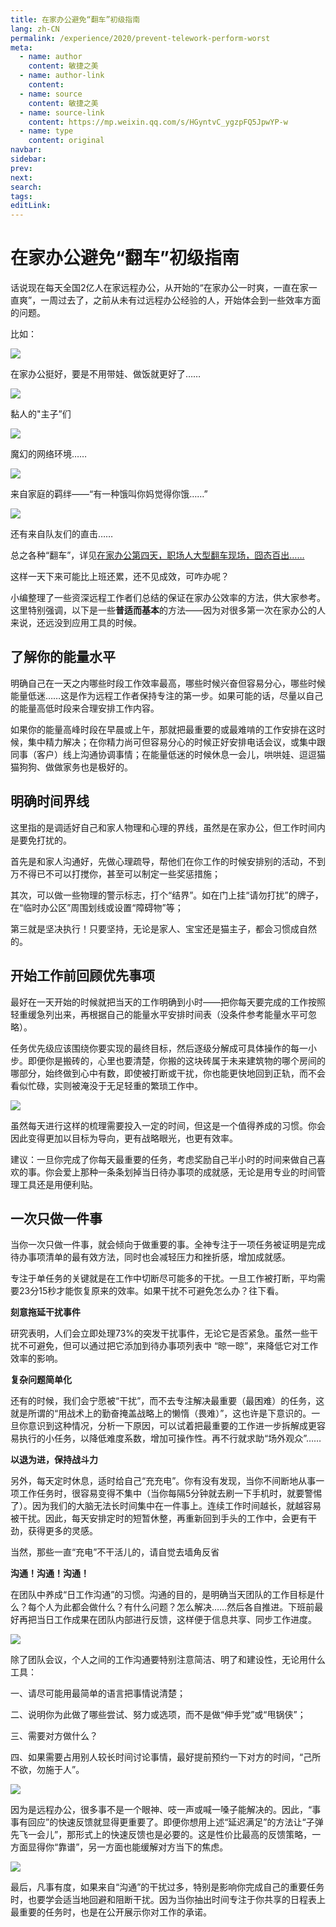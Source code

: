 ```yaml
---
title: 在家办公避免“翻车”初级指南
lang: zh-CN
permalink: /experience/2020/prevent-telework-perform-worst
meta:
  - name: author
    content: 敏捷之美
  - name: author-link
    content: 
  - name: source
    content: 敏捷之美
  - name: source-link
    content: https://mp.weixin.qq.com/s/HGyntvC_ygzpFQ5JpwYP-w
  - name: type
    content: original
navbar:
sidebar:
prev:
next:
search:
tags:
editLink:
---
```

# 在家办公避免“翻车”初级指南

<copyright :meta="$frontmatter.meta" />

话说现在每天全国2亿人在家远程办公，从开始的“在家办公一时爽，一直在家一直爽”，一周过去了，之前从未有过远程办公经验的人，开始体会到一些效率方面的问题。

比如：

![](./tc.01.06.002/1.jpg)

在家办公挺好，要是不用带娃、做饭就更好了……

![](./tc.01.06.002/2.jpg)

黏人的"主子”们

![](./tc.01.06.002/3.jpg)

魔幻的网络环境……

![](./tc.01.06.002/4.jpg)

来自家庭的羁绊——“有一种饿叫你妈觉得你饿……”

![](./tc.01.06.002/5.jpg)

还有来自队友们的直击……

总之各种“翻车”，详见[在家办公第四天，职场人大型翻车现场，囧态百出……](https://mp.weixin.qq.com/s?__biz=MzAwMTExMzUzMg==&mid=2651670291&idx=1&sn=1be87ce0aa4f604aaa9003d44b4858bb&chksm=81274bc0b650c2d628ef4c15bbfaa2beb7a98d212f8eb17243ab380d36566a95155b76b9e41d&mpshare=1&scene=21&srcid=&sharer_sharetime=1580959972207&sharer_shareid=94d99edf5fa00c5408421ff5f1de8d40&exportkey=ASEMAiSGmaw6w48cN0T8NHI=&pass_ticket=LGXXRxYf%20nXhVK%20cnWGBlJZkCkOyHQ4FoM6aPjQweF3/1f8NpqUfsjAeLJQQ1xyO#wechat_redirect)

这样一天下来可能比上班还累，还不见成效，可咋办呢？

小编整理了一些资深远程工作者们总结的保证在家办公效率的方法，供大家参考。这里特别强调，以下是一些**普适而基本**的方法——因为对很多第一次在家办公的人来说，还远没到应用工具的时候。

## 了解你的能量水平

明确自己在一天之内哪些时段工作效率最高，哪些时候兴奋但容易分心，哪些时候能量低迷……这是作为远程工作者保持专注的第一步。如果可能的话，尽量以自己的能量高低时段来合理安排工作内容。

如果你的能量高峰时段在早晨或上午，那就把最重要的或最难啃的工作安排在这时候，集中精力解决；在你精力尚可但容易分心的时候正好安排电话会议，或集中跟同事（客户）线上沟通协调事情；在能量低迷的时候休息一会儿，哄哄娃、逗逗猫猫狗狗、做做家务也是极好的。
   
## 明确时间界线

这里指的是调适好自己和家人物理和心理的界线，虽然是在家办公，但工作时间内是要免打扰的。

首先是和家人沟通好，先做心理疏导，帮他们在你工作的时候安排别的活动，不到万不得已不可以打搅你，甚至可以制定一些奖惩措施；

其次，可以做一些物理的警示标志，打个“结界”。如在门上挂“请勿打扰”的牌子，在“临时办公区”周围划线或设置“障碍物”等；

第三就是坚决执行！只要坚持，无论是家人、宝宝还是猫主子，都会习惯成自然的。

## 开始工作前回顾优先事项

最好在一天开始的时候就把当天的工作明确到小时——把你每天要完成的工作按照轻重缓急列出来，再根据自己的能量水平安排时间表（没条件参考能量水平可忽略）。

任务优先级应该围绕你要实现的最终目标，然后逐级分解成可具体操作的每一小步。即便你是搬砖的，心里也要清楚，你搬的这块砖属于未来建筑物的哪个房间的哪部分，始终做到心中有数，即使被打断或干扰，你也能更快地回到正轨，而不会看似忙碌，实则被淹没于无足轻重的繁琐工作中。

![](./tc.01.06.002/6.jpg)

虽然每天进行这样的梳理需要投入一定的时间，但这是一个值得养成的习惯。你会因此变得更加以目标为导向，更有战略眼光，也更有效率。

建议：一旦你完成了你每天最重要的任务，考虑奖励自己半小时的时间来做自己喜欢的事。你会爱上那种一条条划掉当日待办事项的成就感，无论是用专业的时间管理工具还是用便利贴。

## 一次只做一件事
  
当你一次只做一件事，就会倾向于做重要的事。全神专注于一项任务被证明是完成待办事项清单的最有效方法，同时也会减轻压力和挫折感，增加成就感。

专注于单任务的关键就是在工作中切断尽可能多的干扰。一旦工作被打断，平均需要23分15秒才能恢复原来的效率。如果干扰不可避免怎么办？往下看。

**刻意拖延干扰事件**

研究表明，人们会立即处理73%的突发干扰事件，无论它是否紧急。虽然一些干扰不可避免，但可以通过把它添加到待办事项列表中 “晾一晾”，来降低它对工作效率的影响。 

**复杂问题简单化**

还有的时候，我们会宁愿被“干扰”，而不去专注解决最重要（最困难）的任务，这就是所谓的“用战术上的勤奋掩盖战略上的懒惰（畏难）”，这也许是下意识的。一旦你意识到这种情况，分析一下原因，可以试着把最重要的工作进一步拆解成更容易执行的小任务，以降低难度系数，增加可操作性。再不行就求助“场外观众”……

**以退为进，保持战斗力**

另外，每天定时休息，适时给自己“充充电”。你有没有发现，当你不间断地从事一项工作任务时，很容易变得不集中（当你每隔5分钟就去刷一下手机时，就要警惕了）。因为我们的大脑无法长时间集中在一件事上。连续工作时间越长，就越容易被干扰。因此，每天安排定时的短暂休整，再重新回到手头的工作中，会更有干劲，获得更多的灵感。

当然，那些一直“充电”不干活儿的，请自觉去墙角反省

**沟通！沟通！沟通！**

在团队中养成“日工作沟通”的习惯。沟通的目的，是明确当天团队的工作目标是什么？每个人为此都会做什么？有什么问题？怎么解决……然后各自推进。下班前最好再把当日工作成果在团队内部进行反馈，这样便于信息共享、同步工作进度。

![](./tc.01.06.002/7.jpg)

除了团队会议，个人之间的工作沟通要特别注意简洁、明了和建设性，无论用什么工具：

一、请尽可能用最简单的语言把事情说清楚；

二、说明你为此做了哪些尝试、努力或选项，而不是做“伸手党”或“甩锅侠”；

三、需要对方做什么？

四、如果需要占用别人较长时间讨论事情，最好提前预约一下对方的时间，“己所不欲，勿施于人”。

![](./tc.01.06.002/8.jpg)

因为是远程办公，很多事不是一个眼神、吱一声或喊一嗓子能解决的。因此，“事事有回应”的快速反馈就显得更重要了。即便你想用上述“延迟满足”的方法让“子弹先飞一会儿”，那形式上的快速反馈也是必要的。这是性价比最高的反馈策略，一方面显得你“靠谱”，另一方面也能缓解对方当下的焦虑。
 
![](./tc.01.06.002/9.jpg)

最后，凡事有度，如果来自“沟通”的干扰过多，特别是影响你完成自己的重要任务时，也要学会适当地回避和阻断干扰。因为当你抽出时间专注于你共享的日程表上最重要的任务时，也是在公开展示你对工作的承诺。